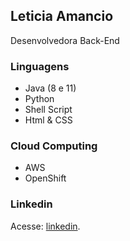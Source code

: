 ## Leticia Amancio

Desenvolvedora Back-End

### Linguagens

- Java (8 e 11)
- Python
- Shell Script
- Html & CSS

### Cloud Computing

- AWS
- OpenShift

### Linkedin

Acesse: [linkedin](https://www.linkedin.com/in/leticiaamancio/).

